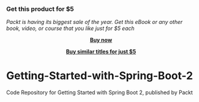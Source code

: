 
### Get this product for $5

<i>Packt is having its biggest sale of the year. Get this eBook or any other book, video, or course that you like just for $5 each</i>


<b><p align='center'>[Buy now](https://packt.link/9781839217562)</p></b>


<b><p align='center'>[Buy similar titles for just $5](https://subscription.packtpub.com/search)</p></b>


# Getting-Started-with-Spring-Boot-2
Code Repository for Getting Started with Spring Boot 2, published by Packt

